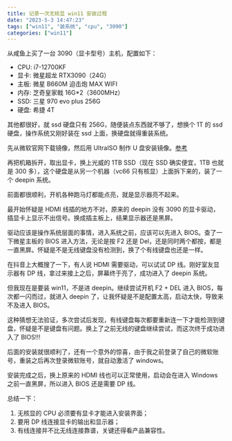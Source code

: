 ```yaml
---
title: 记录一次无核显 win11 安装过程
date: "2023-5-3 14:47:23"
tags: ["win11", "装系统", "cpu", "3090"]
categories: ["win11"]
---
```


从咸鱼上买了一台 3090（显卡型号）主机，配置如下：

- CPU: i7-12700KF
- 显卡: 微星超龙 RTX3090（24G）
- 主板: 微星 B660M 迫击炮 MAX WIFI
- 内存: 芝奇皇家戟 16G*2（3600MHz）
- SSD: 三星 970 evo plus 256G
- 硬盘: 希捷 4T

其他都很好，就 ssd 硬盘只有 256G，随便装点东西就不够了，想换个 1T 的 ssd 硬盘，操作系统又刚好装在 ssd 上面，换硬盘就得重装系统。

先从微软官网下载镜像，然后用 UltraISO 制作 U 盘安装镜像。[参考](/2023/05/02/制作-win11-安装U盘/)

再把机箱拆开，取出显卡，换上光威的 1TB SSD（现在 SSD 确实便宜，1TB 也就是 300 多），这个硬盘是从另一个机器（vc66 只有核显）上面拆下来的，装了一个 deepin 系统。

前面都很顺利，开机各种跑马灯都能点亮，就是显示器亮不起来。

最开始怀疑是 HDMI 线插的地方不对，原来的 deepin 没有 3090 的显卡驱动，插显卡上显示不出信号。换成插主板上，结果显示器还是黑屏。

驱动应该是操作系统层面的事情，进入系统之前，应该可以先进入 BIOS。查了一下微星主板的 BIOS 进入方法，无论是按 F2 还是 Del，还是同时两个都按，都是一直黑屏。怀疑是不是无线键盘没有检测到，换了个有线键盘也还是一样。

在抖音上大概搜了一下，有人说 HDMI 需要驱动，可以试试 DP 线。刚好室友显示器有 DP 线，拿过来接上之后，屏幕终于亮了，成功进入了 deepin 系统。

但我现在是要装 win11，不是进 deepin。继续尝试开机 F2 + DEL 进入 BIOS，每次都一闪而过，就进入 deepin 了，让我怀疑是不是配置太高，启动太快，导致来不及进入 BIOS。

这种猜想无法验证，多次尝试后发现，有线键盘每次都要重新连一下才能检测到键盘，怀疑是不是键盘有问题。换上了之前无线的键盘继续尝试，而这次终于成功进入了 BIOS!!!

后面的安装就很顺利了，还有一个意外的惊喜，由于我之前登录了自己的微软账号，重装之后再次登录微软账号，就自动激活了 windows。

安装完成之后，换上原来的 HDMI 线也可以正常使用，启动会在进入 Windows 之前一直黑屏，所以进入 BIOS 还是需要 DP 线。

总结一下：

1. 无核显的 CPU 必须要有显卡才能进入安装界面；
2. 要用 DP 线连接显卡的输出和显示器；
3. 有线连接并不比无线连接靠谱，关键还得看产品兼容性。
